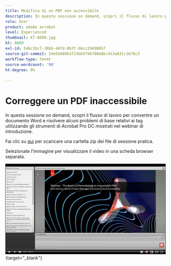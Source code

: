 ```yaml
---
title: Modifica di un PDF non accessibile
description: In questa sessione on demand, scopri il flusso di lavoro per convertire un documento Word e risolvere alcuni problemi di base relativi ai tag utilizzando gli strumenti di Acrobat Pro DC mostrati nel webinar di introduzione
role: User
product: adobe acrobat
level: Experienced
thumbnail: KT-8609.jpg
kt: 8609
exl-id: 546c1bc7-28bb-447d-8b3f-66cc29498057
source-git-commit: 2de5b609b3f23bb5796786b6bc413a831c2b78c3
workflow-type: tm+mt
source-wordcount: '98'
ht-degree: 0%

---
```


# Correggere un PDF inaccessibile

In questa sessione on demand, scopri il flusso di lavoro per convertire un documento Word e risolvere alcuni problemi di base relativi ai tag utilizzando gli strumenti di Acrobat Pro DC mostrati nel webinar di introduzione.

Fai clic su [qui](../assets/accessibilitysession2.zip) per scaricare una cartella zip dei file di sessione pratica.

Selezionate l’immagine per visualizzare il video in una scheda browser separata.

[![Video della seconda sessione](../assets/Accessibilitysession2_YT.png)](https://youtu.be/eT2IFNszNuk){target=&quot;_blank&quot;}

